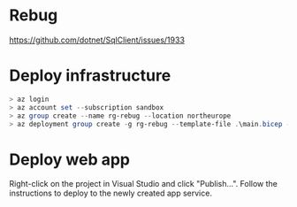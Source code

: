 # Rebug
https://github.com/dotnet/SqlClient/issues/1933

# Deploy infrastructure
```powershell
> az login
> az account set --subscription sandbox
> az group create --name rg-rebug --location northeurope
> az deployment group create -g rg-rebug --template-file .\main.bicep --confirm-with-what-if --parameters appName=Rebug
```

# Deploy web app
Right-click on the project in Visual Studio and click "Publish...". Follow the instructions to deploy to the newly created app service.